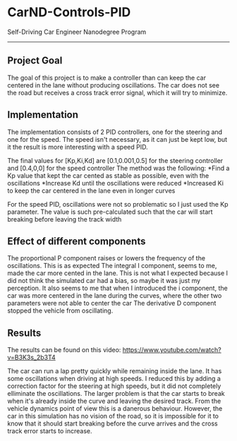 # CarND-Controls-PID
Self-Driving Car Engineer Nanodegree Program

---

## Project Goal

The goal of this project is to make a controller than can keep the car centered in the lane without producing oscillations. The car does not see the road but receives a cross track error signal, which it will try to minimize.

## Implementation

The implementation consists of 2 PID controllers, one for the steering and one for the speed. The speed isn't necessary, as it can just be kept low, but it the result is more interesting with a speed PID.

The final values for [Kp,Ki,Kd] are [0.1,0.001,0.5] for the steering controller and [0.4,0,0] for the speed controller
The method was the following:
*Find a Kp value that kept the car cented as stable as possible, even with the oscillations
*Increase Kd until the oscillations were reduced
*Increased Ki to keep the car centered in the lane even in longer curves

For the speed PID, oscillations were not so problematic so I just used the Kp parameter. The value is such pre-calculated such that the car will start breaking before leaving the track width

## Effect of different components

The proportional P component raises or lowers the frequency of the oscillations. This is as expected
The integral I component, seems to me, made the car more cented in the lane. This is not what I expected because I did not think the simulated car had a bias, so maybe it was just my perception.
It also seems to me that when I introduced the i component, the car was more centered in the lane during the curves, where the other two parameters were not able to center the car
The derivative D component stopped the vehicle from oscillating.

## Results

The results can be found on this video: https://www.youtube.com/watch?v=B3K3s_2b3T4

The car can run a lap pretty quickly while remaining inside the lane.
It has some oscillations when driving at high speeds. I reduced this by adding a correction factor for the steering at high speeds, but it did not completely elliminate the oscillations.
The larger problem is that the car starts to break when it's already inside the curve and leaving the desired track. From the vehicle dynamics point of view this is a danerous behaviour. However, the car in this simulation has no vision of the road, so it is impossible for it to know that it should start breaking before the curve arrives and the cross track error starts to increase.
